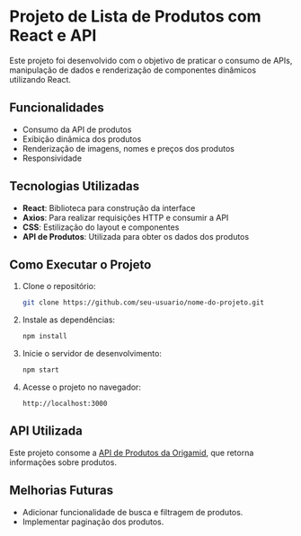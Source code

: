 # Projeto de Lista de Produtos com React e API

Este projeto foi desenvolvido com o objetivo de praticar o consumo de APIs, manipulação de dados e renderização de componentes dinâmicos utilizando React.

## Funcionalidades

- Consumo da API de produtos
- Exibição dinâmica dos produtos
- Renderização de imagens, nomes e preços dos produtos
- Responsividade

## Tecnologias Utilizadas

- **React**: Biblioteca para construção da interface
- **Axios**: Para realizar requisições HTTP e consumir a API
- **CSS**: Estilização do layout e componentes
- **API de Produtos**: Utilizada para obter os dados dos produtos

## Como Executar o Projeto

1. Clone o repositório:

    ```bash
    git clone https://github.com/seu-usuario/nome-do-projeto.git
    ```

2. Instale as dependências:

    ```bash
    npm install
    ```

3. Inicie o servidor de desenvolvimento:

    ```bash
    npm start
    ```

4. Acesse o projeto no navegador:

    ```
    http://localhost:3000
    ```

## API Utilizada

Este projeto consome a [API de Produtos da Origamid](https://ranekapi.origamid.dev/json/api/produto), que retorna informações sobre produtos.

## Melhorias Futuras

- Adicionar funcionalidade de busca e filtragem de produtos.
- Implementar paginação dos produtos.

